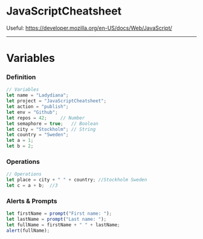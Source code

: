 # JavaScriptCheatsheet

Useful: https://developer.mozilla.org/en-US/docs/Web/JavaScript/

--------------------------------
# Variables

### Definition
```javascript
// Variables
let name = "Ladydiana";
let project = "JavaScriptCheatsheet";
let action = "publish";
let env = "Github";
let repos = 42;		// Number
let semaphore = true;	// Boolean
let city = "Stockholm";	// String
let country = "Sweden";
let a = 1;
let b = 2;
```


### Operations
```javascript
// Operations
let place = city + " " + country; //Stockholm Sweden
let c = a + b; 	//3
```

### Alerts & Prompts
```javascript
let firstName = prompt("First name: ");
let lastName = prompt("Last name: ");
let fullName = firstName + " " + lastName;
alert(fullName);
```